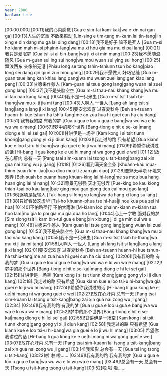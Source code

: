 ```yaml
---
year: 2000
banlam: true
---
```

[00:00.000]
[00:11]我的心内感觉 [Gua e sim-lai kam-kak|wa e xin nai gan ga]
[00:13]人生的沉重 不敢来振动 [Lin-sing e tim-tang  m-kann lai tin-tang|lin xing e din dang  mu ga lai ding dang]
[00:18]我不是好子 嘛不是歹人 [Gua m-si ho kiann  mah m-si phainn-lang|wa mu xi hou gia  ma mu xi pai lang]
[00:21]我只是爱眠梦 [Gua tsi-si ai bin-bang|wa ji xi ai min mang]
[00:23]我不愿随浪随风 [Gua m-guan sui ing sui hong|wa mou wuan sui ying sui hong]
[00:25]飘浪西东 亲像船无港 [Phiau long se tang  tshin-tshiunn tsun bo kang|piao long sei dang  qin qiun zun mou gang]
[00:29]我不愿做人 奸巧钻缝 [Gua m-guan tsue lang  kan khiau lang pang|wa mu wuan zuei lang  gan kiao lang pang]
[00:33]甘愿来作憨人 [Kam-guan lai tsue gong lang|gang wuan lai zuei gong lang]
[00:37]我不是头脑空空 [Gua m-si thau-nau khang khang|wa mu xi tao nao kang kang]
[00:40]我不是一只米虫 [Gua m-si tsit tsiah bi-thang|wa mu xi ji jia mi tang]
[00:43]人啊人 一世人 [Lang ah lang  tsit si lang|lang a lang  ji xi lang]
[00:45]要安怎欢喜 过春夏秋冬 [Beh an-tsuann huann-hi  kue tshun-ha tshiu-tang|me an zua hua hi  guei cun ha ciu dang]
[00:51]!我有我的路 有我的梦 [Gua u gua e loo  u gua e bang|wa wu wa e lo  wu wa e mang]
[00:57]!梦中的那个世界 [Bang-tiong e hit e se-kai|mang diong e hi lei sei gai]
[01:00]!甘讲伊是一场空 [Kam kong i si tsit tiunn khong|gang gong yi xi ji diun kang]
[01:03]!我走过的路 只有希望 [Gua kiann kue e loo  tsi-u hi-bang|wa gia guei e lo  ji wu hi mang]
[01:09]!希望你我讲过的话 [Hi-bang li gua kong ke e ue|hi mang ni wa gong guei e wei]
[01:12]!放在心肝内 总有一天 [Pang tsai sim-kuann lai  tsong u tsit-kang|bang zai xin gua nai  zong wu ji gang]
[01:18]
[01:26]看到满天全金条 [Khuann-kau mua-thinn tsuan kim-tiau|kua diou mua ti zuan gin diao]
[01:28]要煞无半项 环境来戏弄 [Beh suah bo puann hang  khuan-king lai hi-lang|me sa mou bua hang  huan ging lai hi nang]
[01:32]背景无够强 天才无够弄 [Pue-king bo kau kiong  thian-tsai bo kau lang|bue ging mou gao giong  tien cai mou gao lang]
[01:36]逐项是拢输人 [Tak-hang si long su lang|wa da hang xi long su lang]
[01:38]只好看破这虚华 [Tsi-ho khuann-phua tse hi-hua|ji hou kua pua zei hi hua]
[01:40]不怕路歹行 不怕大雨淋 [M-kiann loo phainn-kiann  m-kiann tua hoo lam|mu gia lo pai gia  mu gia dua ho lang]
[01:44]心上一字敢 面对我的梦 [Sim siong tsit li kam  bin-tui gua e bang|xin xioung ji di ga  min dui wa e mang]
[01:48]甘愿来作憨人 [Kam guan lai tsue gong lang|gang wuan lai zuei gong lang]
[01:53]我不是头脑空空 [Gua m-si thau-nau khang khang|wa mu xi tao nao kang kang]
[01:55]我不是一只米虫 [Gua m-si tsit tsiah bi-thang|wa mu xi ji jia mi tang]
[01:58]人啊人 一世人 [Lang ah lang  tsit si lang|lang a lang  ji xi lang]
[02:01]要安怎欢喜 过春夏秋冬 [Beh an-tsuann huann-hi  kue tshun-ha tshiu-tang|me an zua hua hi  guei cun ha ciu dang]
[02:06]!我有我的路 有我的梦 [Gua u gua e loo  u gua e bang|wa wu wa e lo  wu wa e mang]
[02:12]!梦中的那个世界 [Bang-tiong e hit e se-kai|mang diong e hi lei sei gai]
[02:15]!甘讲伊是一场空 [Kam kong i si tsit tiunn khong|gang gong yi xi ji diun kang]
[02:18]!我走过的路 只有希望 [Gua kiann kue e loo  tsi-u hi-bang|wa gia guei e lo  ji wu hi mang]
[02:24]!希望你我讲过的话 [Hi-bang li gua kong ke e ue|hi mang ni wa gong guei e wei]
[02:27]!放在心肝内 总有一天 [Pang tsai sim-kuann lai  tsong u tsit-kang|bang zai xin gua nai  zong wu ji gang]
[02:34]
[02:46]!我有我的路 有我的梦 [Gua u gua e loo  u gua e bang|wa wu wa e lo  wu wa e mang]
[02:52]!梦中的那个世界 [Bang-tiong e hit e se-kai|mang diong e hi lei sei gai]
[02:55]!甘讲伊是一场空 [Kam kong i si tsit tiunn khong|gang gong yi xi ji diun kang]
[02:58]!我走过的路 只有希望 [Gua kiann kue e loo  tsi-u hi-bang|wa gia guei e lo  ji wu hi mang]
[03:05]!希望你我讲过的话 [Hi-bang li gua kong ke e ue|hi mang ni wa gong guei e wei]
[03:07]!放在心肝内 总有一天 [Pang tsai sim-kuann lai  tsong u tsit-kang|bang zai xin gua nai  zong wu ji gang]
[03:14]我知影 总会有一天 [Gua tsi ing tsong u tsit-kang]
[03:22]啦 啦 啦......
[03:46]!我有我的路 我有我的梦 [Gua u gua e loo  u gua e bang|wa wu wa e lo  wu wa e mang]
[03:49]!总会有一天 总会有一天 [Tsong u tsit-kang  tsong u tsit-kang]
[03:52]啦 啦 啦......